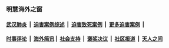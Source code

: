 
### 明慧海外之窗

####  [武汉肺炎](indexes/365.md?t=06190101) &nbsp;|&nbsp;  [迫害案例综述](indexes/328.md?t=06190101) &nbsp;|&nbsp; [迫害致死案例](indexes/277.md?t=06190101)  &nbsp;|&nbsp; [更多迫害案例](indexes/81.md?t=06190101)  &nbsp;|&nbsp; 
####  [时事评论](indexes/19.md?t=06190101) &nbsp;|&nbsp; [海外简讯](indexes/245.md?t=06190101)&nbsp;|&nbsp;  [社会支持](indexes/140.md?t=06190101) &nbsp;|&nbsp; [褒奖决议](indexes/282.md?t=06190101) &nbsp;|&nbsp; [社区报道](indexes/91.md?t=06190101)  &nbsp;|&nbsp; [天人之间](indexes/78.md?t=06190101) 

